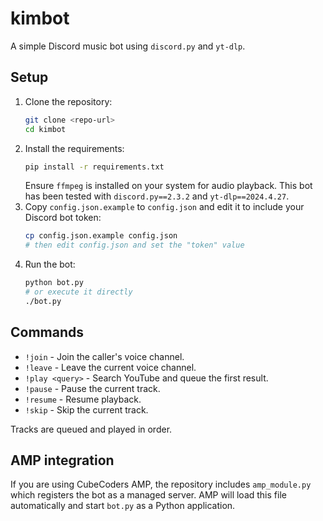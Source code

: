 # kimbot

A simple Discord music bot using `discord.py` and `yt-dlp`.

## Setup

1. Clone the repository:
   ```bash
   git clone <repo-url>
   cd kimbot
   ```
2. Install the requirements:
    ```bash
    pip install -r requirements.txt
    ```
   Ensure `ffmpeg` is installed on your system for audio playback.
   This bot has been tested with `discord.py==2.3.2` and `yt-dlp==2024.4.27`.
3. Copy `config.json.example` to `config.json` and edit it to include your
   Discord bot token:
   ```bash
   cp config.json.example config.json
   # then edit config.json and set the "token" value
   ```
4. Run the bot:
   ```bash
   python bot.py
   # or execute it directly
   ./bot.py
   ```

## Commands

- `!join` - Join the caller's voice channel.
- `!leave` - Leave the current voice channel.
- `!play <query>` - Search YouTube and queue the first result.
- `!pause` - Pause the current track.
- `!resume` - Resume playback.
- `!skip` - Skip the current track.

Tracks are queued and played in order.

## AMP integration

If you are using CubeCoders AMP, the repository includes `amp_module.py` which
registers the bot as a managed server. AMP will load this file automatically and
start `bot.py` as a Python application.
